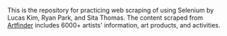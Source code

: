 This is the repository for practicing web scraping of using Selenium by Lucas Kim, Ryan Park, and Sita Thomas. The content scraped from <a href = "https://www.artfinder.com" rel="nofollow">Artfinder</a> includes 6000+ artists' information, art products, and activities.
